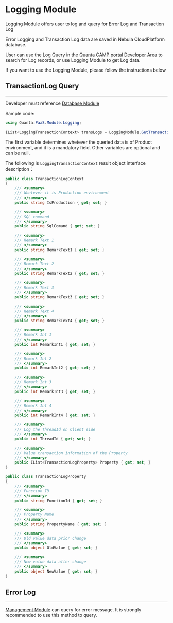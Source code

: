 Logging Module
================

Logging Module offers user to log and query for Error Log and Transaction Log

Error Logging and Transaction Log data are saved in Nebula CloudPlatform database.

User can use the Log Query in the [Quanta CAMP portal](http://www.quanta-camp.com/) [Developer Area](http://www.quanta-camp.com/Developer/) to search for Log records, or use Logging Module to get Log data.

If you want to use the Logging Module, please follow the instructions below


## TransactionLog Query
-----------------

Developer must reference [Database Module](Module.Database.md)

Sample code:

```csharp
using Quanta.PaaS.Module.Logging;

IList<LoggingTransactionContext> transLogs = LoggingModule.GetTransactionLog("Y", functionId: "SaveTransactionLog");
```

The first variable determines whetever the queried data is of Product environment, and it is a mandatory field. Other variables are optional and can be null.

The following is `LoggingTransactionContext` result object interface description：

```csharp
public class TransactionLogContext
{
	/// <summary>
	/// Whetever it is Production environment
	/// </summary>
	public string IsProduction { get; set; }

	/// <summary>
	/// SQL command
	/// </summary>
	public string SqlComand { get; set; }

	/// <summary>
	/// Remark Text 1
	/// </summary>
	public string RemarkText1 { get; set; }

	/// <summary>
	/// Remark Text 2
	/// </summary>
	public string RemarkText2 { get; set; }

	/// <summary>
	/// Remark Text 3
	/// </summary>
	public string RemarkText3 { get; set; }

	/// <summary>
	/// Remark Text 4
	/// </summary>
	public string RemarkText4 { get; set; }

	/// <summary>
	/// Remark Int 1
	/// </summary>
	public int RemarkInt1 { get; set; }

	/// <summary>
	/// Remark Int 2
	/// </summary>
	public int RemarkInt2 { get; set; }

	/// <summary>
	/// Remark Int 3
	/// </summary>
	public int RemarkInt3 { get; set; }

	/// <summary>
	/// Remark Int 4
	/// </summary>
	public int RemarkInt4 { get; set; }

	/// <summary>
	/// Log the ThreadId on Client side
	/// </summary>
	public int ThreadId { get; set; }

	/// <summary>
	/// Value transaction information of the Property
	/// </summary>
	public IList<TransactionLogProperty> Property { get; set; }
}

public class TransactionLogProperty
{
	/// <summary>
	/// Function ID
	/// </summary>
	public string FunctionId { get; set; }

	/// <summary>
	/// Property Name
	/// </summary>
	public string PropertyName { get; set; }

	/// <summary>
	/// Old value data prior change
	/// </summary>
	public object OldValue { get; set; }

	/// <summary>
	/// New value data after change
	/// </summary>
	public object NewValue { get; set; }
}
```

## Error Log
---------------

[Management Module](Module.Management.md) can query for error message. It is strongly recommended to use this method to query.
